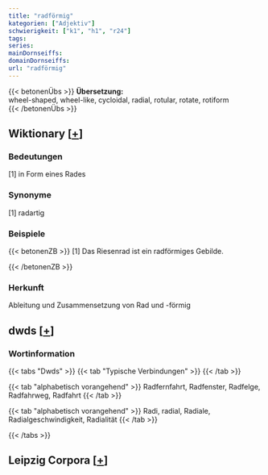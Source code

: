 ```yaml
---
title: "radförmig"
kategorien: ["Adjektiv"]
schwierigkeit: ["k1", "h1", "r24"]
tags:
series:
mainDornseiffs:
domainDornseiffs:
url: "radförmig"
---
```


{{< betonenÜbs >}}
**Übersetzung:**  
wheel-shaped, wheel-like, cycloidal, radial, rotular, rotate, rotiform  
{{< /betonenÜbs >}}

## Wiktionary [[+](https://de.wiktionary.org/wiki/radförmig)]

### Bedeutungen
[1] in Form eines Rades  

### Synonyme
[1] radartig  

### Beispiele
{{< betonenZB >}}
[1]  Das Riesenrad ist ein radförmiges Gebilde.  

{{< /betonenZB >}}
### Herkunft
Ableitung und Zusammensetzung von Rad und -förmig  



## dwds [[+](https://www.dwds.de/wb/radförmig)]

### Wortinformation
{{< tabs "Dwds" >}}
{{< tab "Typische Verbindungen" >}}
{{< /tab >}}

{{< tab "alphabetisch vorangehend" >}}
Radfernfahrt, Radfenster, Radfelge, Radfahrweg, Radfahrt
{{< /tab >}}

{{< tab "alphabetisch vorangehend" >}}
Radi, radial, Radiale, Radialgeschwindigkeit, Radialität
{{< /tab >}}

{{< /tabs >}}

## Leipzig Corpora [[+](https://corpora.uni-leipzig.de/en/res?word=radförmig&corpusId=deu_newscrawl-public_2018)]

